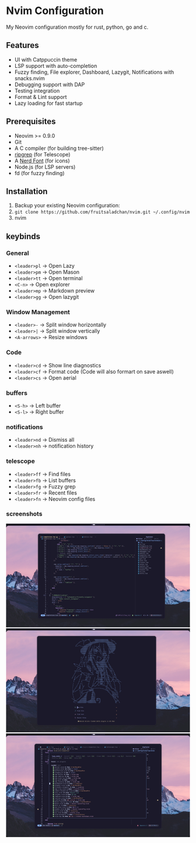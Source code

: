 # Nvim Configuration

My Neovim configuration mostly for rust, python, go and c.

## Features

-  UI with Catppuccin theme
-  LSP support with auto-completion
-  Fuzzy finding, File explorer, Dashboard, Lazygit, Notifications with snacks.nvim
-  Debugging support with DAP
-  Testing integration
-  Format & Lint support
-  Lazy loading for fast startup

##  Prerequisites

- Neovim >= 0.9.0
- Git
- A C compiler (for building tree-sitter)
- [ripgrep](https://github.com/BurntSushi/ripgrep) (for Telescope)
- A [Nerd Font](https://www.nerdfonts.com/) (for icons)
- Node.js (for LSP servers)
- fd (for fuzzy finding)

##  Installation

1. Backup your existing Neovim configuration:
2. ```git clone https://github.com/fruitsaladchan/nvim.git ~/.config/nvim```
3. nvim

## keybinds

### General
- `<leader>pl` → Open Lazy
- `<leader>pm` → Open Mason 
- `<leader>tt` → Open terminal
- `<C-n>` → Open explorer
- `<leader>mp` → Markdown preview
- `<leader>gg` → Open lazygit

### Window Management
- `<leader>-` → Split window horizontally
- `<leader>|` → Split window vertically
- `<A-arrows>` → Resize windows

### Code
- `<leader>cd` → Show line diagnostics
- `<leader>cf` → Format code (Code will also formart on save aswell)
- `<leader>cs` → Open aerial


### buffers
- `<S-h>` → Left buffer
- `<S-l>` → Right buffer

### notifications
- `<leader>nd` → Dismiss all
- `<leader>nh` → notification history


### telescope
- `<leader>ff` → Find files
- `<leader>fb` → List buffers
- `<leader>fg` → Fuzzy grep
- `<leader>fr` → Recent files
- `<leader>fn` → Neovim config files


### screenshots
![editing](./assets/editing.png) 
![dash](./assets/dashboard.png) 
![lazy](./assets/lazy.png) 
